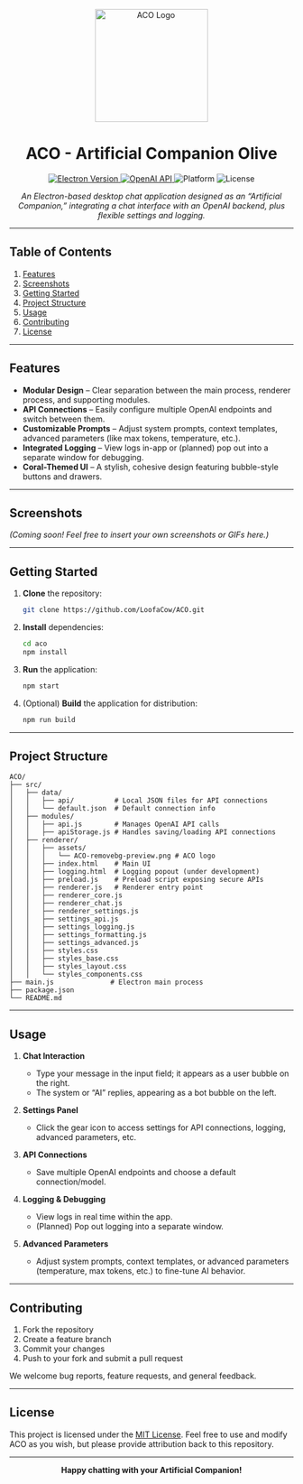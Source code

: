 <p align="center">
  <img src="ACO.png" alt="ACO Logo" width="200" />
</p>

<h1 align="center">ACO - Artificial Companion Olive</h1>

<p align="center">
  <a href="https://electronjs.org/">
    <img src="https://img.shields.io/badge/Electron-28.x.x-9cf.svg?logo=electron&logoColor=white" alt="Electron Version" />
  </a>
  <a href="https://openai.com/">
    <img src="https://img.shields.io/badge/OpenAI-API-blue.svg?logo=openai&logoColor=white" alt="OpenAI API" />
  </a>
  <img src="https://img.shields.io/badge/Platform-Windows%20|%20Mac%20|%20Linux-informational.svg?logo=github" alt="Platform" />
  <img src="https://img.shields.io/github/license/your-username/aco" alt="License" />
</p>

<p align="center">
  <i>An Electron-based desktop chat application designed as an “Artificial Companion,” integrating a chat interface with an OpenAI backend, plus flexible settings and logging.</i>
</p>

---

## Table of Contents
1. [Features](#features)
2. [Screenshots](#screenshots)
3. [Getting Started](#getting-started)
4. [Project Structure](#project-structure)
5. [Usage](#usage)
6. [Contributing](#contributing)
7. [License](#license)

---

## Features
- **Modular Design** – Clear separation between the main process, renderer process, and supporting modules.
- **API Connections** – Easily configure multiple OpenAI endpoints and switch between them.
- **Customizable Prompts** – Adjust system prompts, context templates, advanced parameters (like max tokens, temperature, etc.).
- **Integrated Logging** – View logs in-app or (planned) pop out into a separate window for debugging.
- **Coral-Themed UI** – A stylish, cohesive design featuring bubble-style buttons and drawers.

---

## Screenshots
*(Coming soon! Feel free to insert your own screenshots or GIFs here.)*

---

## Getting Started

1. **Clone** the repository:
   ```bash
   git clone https://github.com/LoofaCow/ACO.git
   ```

2. **Install** dependencies:
   ```bash
   cd aco
   npm install
   ```

3. **Run** the application:
   ```bash
   npm start
   ```

4. (Optional) **Build** the application for distribution:
   ```bash
   npm run build
   ```

---

## Project Structure

```plaintext
ACO/
├── src/
│   ├── data/
│   │   ├── api/          # Local JSON files for API connections
│   │   └── default.json  # Default connection info
│   ├── modules/
│   │   ├── api.js        # Manages OpenAI API calls
│   │   ├── apiStorage.js # Handles saving/loading API connections
│   ├── renderer/
│   │   ├── assets/
│   │   │   └── ACO-removebg-preview.png # ACO logo
│   │   ├── index.html    # Main UI
│   │   ├── logging.html  # Logging popout (under development)
│   │   ├── preload.js    # Preload script exposing secure APIs
│   │   ├── renderer.js   # Renderer entry point
│   │   ├── renderer_core.js
│   │   ├── renderer_chat.js
│   │   ├── renderer_settings.js
│   │   ├── settings_api.js
│   │   ├── settings_logging.js
│   │   ├── settings_formatting.js
│   │   ├── settings_advanced.js
│   │   ├── styles.css
│   │   ├── styles_base.css
│   │   ├── styles_layout.css
│   │   └── styles_components.css
├── main.js              # Electron main process
├── package.json
└── README.md
```

---

## Usage

1. **Chat Interaction**  
   - Type your message in the input field; it appears as a user bubble on the right.  
   - The system or “AI” replies, appearing as a bot bubble on the left.

2. **Settings Panel**  
   - Click the gear icon to access settings for API connections, logging, advanced parameters, etc.

3. **API Connections**  
   - Save multiple OpenAI endpoints and choose a default connection/model.

4. **Logging & Debugging**  
   - View logs in real time within the app.  
   - (Planned) Pop out logging into a separate window.

5. **Advanced Parameters**  
   - Adjust system prompts, context templates, or advanced parameters (temperature, max tokens, etc.) to fine-tune AI behavior.

---

## Contributing
1. Fork the repository  
2. Create a feature branch  
3. Commit your changes  
4. Push to your fork and submit a pull request  

We welcome bug reports, feature requests, and general feedback.

---

## License
This project is licensed under the [MIT License](LICENSE). Feel free to use and modify ACO as you wish, but please provide attribution back to this repository.

---

<p align="center">
  <strong>Happy chatting with your Artificial Companion!</strong>
</p>
